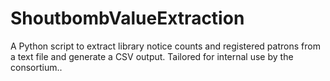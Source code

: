 # ShoutbombValueExtraction
A Python script to extract library notice counts and registered patrons from a text file and generate a CSV output. Tailored for internal use by the consortium..

